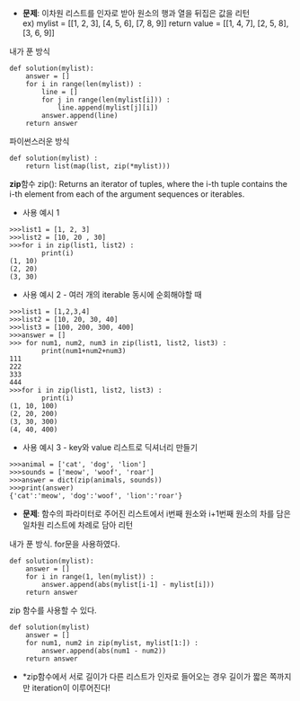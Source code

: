* **문제**: 이차원 리스트를 인자로 받아 원소의 행과 열을 뒤집은 값을 리턴      
ex) 
mylist = \[\[1, 2, 3\], \[4, 5, 6\], \[7, 8, 9\]\]
return value = \[\[1, 4, 7\], \[2, 5, 8\], \[3, 6, 9\]\]

내가 푼 방식
```
def solution(mylist):
    answer = []
    for i in range(len(mylist)) :
        line = []
        for j in range(len(mylist[i])) :
            line.append(mylist[j][i])
        answer.append(line)
    return answer
```

파이썬스러운 방식
```
def solution(mylist) :
    return list(map(list, zip(*mylist)))
```

**zip**함수
zip(): Returns an iterator of tuples, where the i-th tuple contains the i-th element from each of the argument sequences or iterables.

* 사용 예시 1
```
>>>list1 = [1, 2, 3]
>>>list2 = [10, 20 , 30]
>>>for i in zip(list1, list2) :
        print(i)
(1, 10)
(2, 20)
(3, 30)
```

* 사용 예시 2 - 여러 개의 iterable 동시에 순회해야할 때
```
>>>list1 = [1,2,3,4]
>>>list2 = [10, 20, 30, 40]
>>>list3 = [100, 200, 300, 400]
>>>answer = []
>>> for num1, num2, num3 in zip(list1, list2, list3) :
        print(num1+num2+num3)
111
222
333
444
>>>for i in zip(list1, list2, list3) :
        print(i)
(1, 10, 100)
(2, 20, 200)
(3, 30, 300)
(4, 40, 400)
```

* 사용 예시 3 - key와 value 리스트로 딕셔너리 만들기

```
>>>animal = ['cat', 'dog', 'lion']
>>>sounds = ['meow', 'woof', 'roar']
>>>answer = dict(zip(animals, sounds))
>>>print(answer)
{'cat':'meow', 'dog':'woof', 'lion':'roar'}
```



* **문제**: 함수의 파라미터로 주어진 리스트에서 i번째 원소와 i+1번째 원소의 차를 담은 일차원 리스트에 차례로 담아 리턴

내가 푼 방식. for문을 사용하였다. 
```
def solution(mylist):
    answer = []
    for i in range(1, len(mylist)) :
        answer.append(abs(mylist[i-1] - mylist[i]))
    return answer
```

zip 함수를 사용할 수 있다. 
```
def solution(mylist)
    answer = []
    for num1, num2 in zip(mylist, mylist[1:]) :
        answer.append(abs(num1 - num2))
    return answer
```

* *zip함수에서 서로 길이가 다른 리스트가 인자로 들어오는 경우 길이가 짧은 쪽까지만 iteration이 이루어진다!
